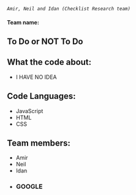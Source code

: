 _`Amir, Neil and Idan (Checklist Research team)`_
#### Team name:
## To Do or NOT To Do

## What the code about:

+ I HAVE NO IDEA

## Code Languages:
+ JavaScript
+ HTML
+ CSS

## Team members:
+ Amir
+ Neil
+ Idan
+ ### GOOGLE
